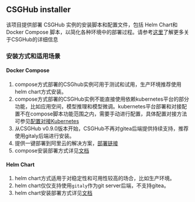 ## CSGHub installer
该项目提供部署 CSGHub 实例的安装脚本和配置文件，包括 Helm Chart和 Docker Compose 脚本，以简化各种环境中的部署过程。请参考[这里](https://github.com/OpenCSGs/csghub)了解更多关于CSGHub的详细信息

### 安装方式和适用场景
#### Docker Compose
1. compose方式部署的CSGhub实例可用于测试和试用，生产环境推荐使用helm chart方式安装。
1. compose方式部署的CSGHub实例不能直接使用依赖kubernetes平台的部分功能，比如应用空间，模型推理和模型微调。kubernetes平台部署和对接配置不在compose脚本功能范围之内，需要手动进行配置，具体配置对接方法可参见[配置对接Kubernetes](./docker-compose/csghub/README.md#configure-kubernetes)
1. 从CSGHub v0.9.0版本开始，CSGHub不再对gitea后端提供持续支持，推荐使用gitaly后端进行安装。
1. 提供一键部署到阿里云的解决方案，[部署链接](https://computenest.console.aliyun.com/service/instance/create/cn-hangzhou?type=user&ServiceId=service-712413c5c35c47b3a42c)
1. compose安装部署方式详见[文档](./docker-compose/csghub/README.md)

#### Helm Chart
1. helm chart方式适用于对稳定性和可用性较高的场合，比如生产环境。
1. helm chart仅仅支持使用`gitaly`作为git server后端，不支持gitea。
1. helm chart安装部署方式详见[文档](./csghub-installer/README.md)
